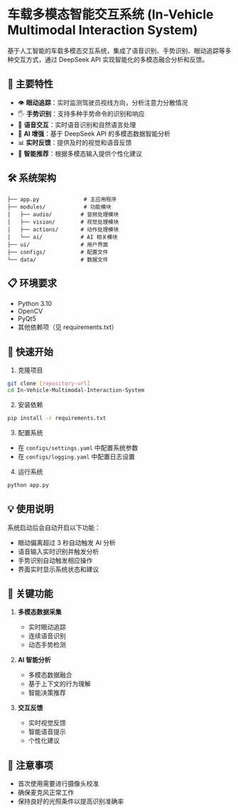 # 车载多模态智能交互系统 (In-Vehicle Multimodal Interaction System)

基于人工智能的车载多模态交互系统，集成了语音识别、手势识别、眼动追踪等多种交互方式，通过 DeepSeek API 实现智能化的多模态融合分析和反馈。

## 🌟 主要特性

- 👁 **眼动追踪**：实时监测驾驶员视线方向，分析注意力分散情况
- 🖐 **手势识别**：支持多种手势命令的识别和响应
- 🎤 **语音交互**：实时语音识别和自然语言处理
- 🤖 **AI 增强**：基于 DeepSeek API 的多模态数据智能分析
- 📊 **实时反馈**：提供及时的视觉和语音反馈
- 🎯 **智能推荐**：根据多模态输入提供个性化建议

## 🛠 系统架构

```
├── app.py              # 主应用程序
├── modules/            # 功能模块
│   ├── audio/         # 音频处理模块
│   ├── vision/        # 视觉处理模块
│   ├── actions/       # 动作处理模块
│   └── ai/            # AI 相关模块
├── ui/                # 用户界面
├── configs/           # 配置文件
└── data/              # 数据文件
```

## 📋 环境要求

- Python 3.10
- OpenCV
- PyQt5
- 其他依赖项（见 requirements.txt）

## 🚀 快速开始

1. 克隆项目
```bash
git clone [repository-url]
cd In-Vehicle-Multimodal-Interaction-System
```

2. 安装依赖
```bash
pip install -r requirements.txt
```

3. 配置系统
- 在 `configs/settings.yaml` 中配置系统参数
- 在 `configs/logging.yaml` 中配置日志设置

4. 运行系统
```bash
python app.py
```

## 💡 使用说明

系统启动后会自动开启以下功能：
- 眼动偏离超过 3 秒自动触发 AI 分析
- 语音输入实时识别并触发分析
- 手势识别自动触发相应操作
- 界面实时显示系统状态和建议

## 🔑 关键功能

1. **多模态数据采集**
   - 实时眼动追踪
   - 连续语音识别
   - 动态手势检测

2. **AI 智能分析**
   - 多模态数据融合
   - 基于上下文的行为理解
   - 智能决策推荐

3. **交互反馈**
   - 实时视觉反馈
   - 智能语音提示
   - 个性化建议

## 📝 注意事项

- 首次使用需要进行摄像头校准
- 确保麦克风正常工作
- 保持良好的光照条件以提高识别准确率
